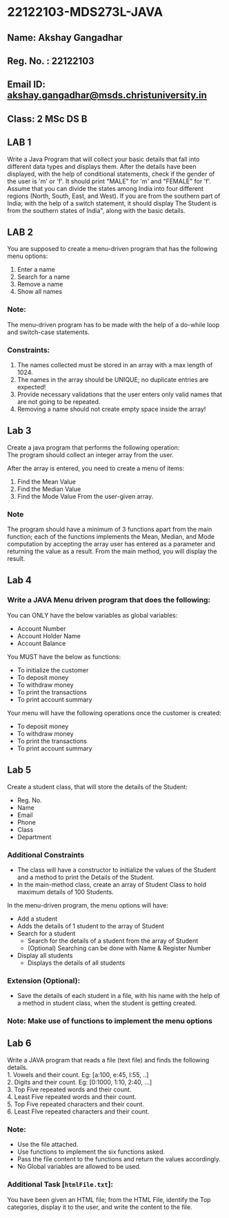 # 22122103-MDS273L-JAVA
## Name: Akshay Gangadhar
## Reg. No. : 22122103
## Email ID: akshay.gangadhar@msds.christuniversity.in
## Class: 2 MSc DS B

## LAB 1
Write a Java Program that will collect your basic details that fall into different data types and displays them.
After the details have been displayed, with the help of conditional statements, check if the gender of the user is 'm' or 'f'. It should print "MALE" for 'm' and "FEMALE" for 'f'.
Assume that you can divide the states among India into four different regions (North, South, East, and West). If you are from the southern part of India; with the help of a switch statement, it should display The Student is from the southern states of India", along with the basic details.

## LAB 2
You are supposed to create a menu-driven program that has the following menu options:
1. Enter a name
2. Search for a name
3. Remove a name
4. Show all names

### Note:
The menu-driven program has to be made with the help of a do-while loop and switch-case statements.

### Constraints:
1. The names collected must be stored in an array with a max length of 1024.
2. The names in the array should be UNIQUE; no duplicate entries are expected!
3. Provide necessary validations that the user enters only valid names that are not going to be repeated.
4. Removing a name should not create empty space inside the array!

## Lab 3  
Create a java program that performs the following operation:  
The program should collect an integer array from the user.  

After the array is entered, you need to create a menu of items:
1) Find the Mean Value
2) Find the Median Value
3) Find the Mode Value
From the user-given array.  

### Note  
The program should have a minimum of 3 functions apart from the main function; each of the functions implements the Mean, Median, and Mode computation by accepting the array user has entered as a parameter and returning the value as a result. From the main method, you will display the result.  

## Lab 4  
### Write a JAVA Menu driven program that does the following:  

You can ONLY have the below variables as global variables:  
- Account Number  
- Account Holder Name  
- Account Balance  

You MUST have the below as functions:  
- To initialize the customer  
- To deposit money  
- To withdraw money  
- To print the transactions  
- To print account summary  

Your menu will have the following operations once the customer is created:  
- To deposit money  
- To withdraw money  
- To print the transactions  
- To print account summary  

## Lab 5  
Create a student class, that will store the details of the Student:  
- Reg. No.  
- Name  
- Email  
- Phone  
- Class  
- Department  

### Additional Constraints  
- The class will have a constructor to initialize the values of the Student and a method to print the Details of the Student.  
- In the main-method class, create an array of Student Class to hold maximum details of 100 Students.  

In the menu-driven program, the menu options will have:  
- Add a student  
- Adds the details of 1 student to the array of Student  
- Search for a student
    - Search for the details of a student from the array of Student  
    - (Optional) Searching can be done with Name & Register Number  
- Display all students  
    - Displays the details of all students 

### Extension (Optional):  
- Save the details of each student in a file, with his name with the help of a method in student class, when the student is getting created.

### Note: Make use of functions to implement the menu options  

## Lab 6  
Write a JAVA program that reads a file (text file) and finds the following details.  
    1. Vowels and their count. Eg: [a:100, e:45, I:55, ..]  
    2. Digits and their count. Eg: [0:1000, 1:10, 2:40, ...]  
    3. Top Five repeated words and their count.  
    4. Least Five repeated words and their count.  
    5. Top Five repeated characters and their count.  
    6. Least FIve repeated characters and their count.  
    
### Note:  
- Use the file attached.  
- Use functions to implement the six functions asked.  
- Pass the file content to the functions and return the values accordingly.  
- No Global variables are allowed to be used.  

### Additional Task [`htmlFile.txt`]:  
You have been given an HTML file; from the HTML File, identify the Top categories, display it to the user, and write the content to the file.  
